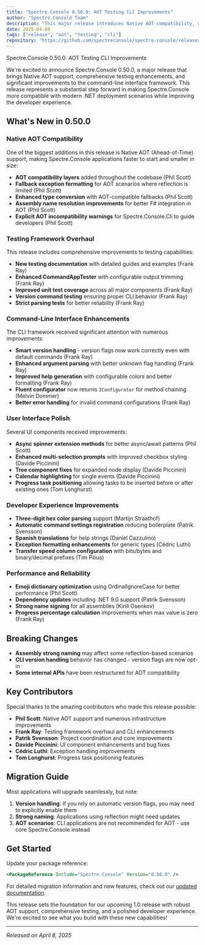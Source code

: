 ```yaml
---
title: "Spectre.Console 0.50.0: AOT Testing CLI Improvements"
author: "Spectre.Console Team"
description: "This major release introduces Native AOT compatibility, comprehensive testing documentation, and significant command-line interface improvements including enhanced version handling and parsing capabilities."
date: 2025-04-08
tags: ["release", "aot", "testing", "cli"]
repository: "https://github.com/spectreconsole/spectre.console/releases/tag/0.50.0"
---
```


Spectre.Console 0.50.0: AOT Testing CLI Improvements

We're excited to announce Spectre.Console 0.50.0, a major release that brings Native AOT support, comprehensive testing enhancements, and significant improvements to the command-line interface framework. This release represents a substantial step forward in making Spectre.Console more compatible with modern .NET deployment scenarios while improving the developer experience.

## What's New in 0.50.0

### Native AOT Compatibility

One of the biggest additions in this release is Native AOT (Ahead-of-Time) support, making Spectre.Console applications faster to start and smaller in size:

- **AOT compatibility layers** added throughout the codebase (Phil Scott)
- **Fallback exception formatting** for AOT scenarios where reflection is limited (Phil Scott)
- **Enhanced type conversion** with AOT-compatible fallbacks (Phil Scott)
- **Assembly name resolution improvements** for better F# integration in AOT (Phil Scott)
- **Explicit AOT incompatibility warnings** for Spectre.Console.Cli to guide developers (Phil Scott)

### Testing Framework Overhaul

This release includes comprehensive improvements to testing capabilities:

- **New testing documentation** with detailed guides and examples (Frank Ray)
- **Enhanced CommandAppTester** with configurable output trimming (Frank Ray)
- **Improved unit test coverage** across all major components (Frank Ray)
- **Version command testing** ensuring proper CLI behavior (Frank Ray)
- **Strict parsing tests** for better reliability (Frank Ray)

### Command-Line Interface Enhancements

The CLI framework received significant attention with numerous improvements:

- **Smart version handling** - version flags now work correctly even with default commands (Frank Ray)
- **Enhanced argument parsing** with better unknown flag handling (Frank Ray)
- **Improved help generation** with configurable colors and better formatting (Frank Ray)
- **Fluent configurator** now returns `IConfigurator` for method chaining (Melvin Dommer)
- **Better error handling** for invalid command configurations (Frank Ray)

### User Interface Polish

Several UI components received improvements:

- **Async spinner extension methods** for better async/await patterns (Phil Scott)
- **Enhanced multi-selection prompts** with improved checkbox styling (Davide Piccinini)
- **Tree component fixes** for expanded node display (Davide Piccinini)
- **Calendar highlighting** for single events (Davide Piccinini)
- **Progress task positioning** allowing tasks to be inserted before or after existing ones (Tom Longhurst)

### Developer Experience Improvements

- **Three-digit hex color parsing** support (Martijn Straathof)
- **Automatic command settings registration** reducing boilerplate (Patrik Svensson)
- **Spanish translations** for help strings (Daniel Cazzulino)
- **Exception formatting enhancements** for generic types (Cédric Luthi)
- **Transfer speed column configuration** with bits/bytes and binary/decimal prefixes (Tim Pilius)

### Performance and Reliability

- **Emoji dictionary optimization** using OrdinalIgnoreCase for better performance (Phil Scott)
- **Dependency updates** including .NET 9.0 support (Patrik Svensson)
- **Strong name signing** for all assemblies (Kirill Osenkov)
- **Progress percentage calculation** improvements when max value is zero (Frank Ray)

## Breaking Changes

- **Assembly strong naming** may affect some reflection-based scenarios
- **CLI version handling** behavior has changed - version flags are now opt-in
- **Some internal APIs** have been restructured for AOT compatibility

## Key Contributors

Special thanks to the amazing contributors who made this release possible:

- **Phil Scott**: Native AOT support and numerous infrastructure improvements
- **Frank Ray**: Testing framework overhaul and CLI enhancements
- **Patrik Svensson**: Project coordination and core improvements
- **Davide Piccinini**: UI component enhancements and bug fixes
- **Cédric Luthi**: Exception handling improvements
- **Tom Longhurst**: Progress task positioning features

## Migration Guide

Most applications will upgrade seamlessly, but note:

1. **Version handling**: If you rely on automatic version flags, you may need to explicitly enable them
2. **Strong naming**: Applications using reflection might need updates
3. **AOT scenarios**: CLI applications are not recommended for AOT - use core Spectre.Console instead

## Get Started

Update your package reference:

```xml
<PackageReference Include="Spectre.Console" Version="0.50.0" />
```

For detailed migration information and new features, check out our [updated documentation](/console).

This release sets the foundation for our upcoming 1.0 release with robust AOT support, comprehensive testing, and a polished developer experience. We're excited to see what you build with these new capabilities!

---

*Released on April 8, 2025*